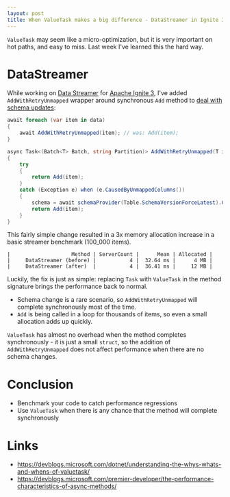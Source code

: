 ```yaml
---
layout: post
title: When ValueTask makes a big difference - DataStreamer in Ignite 3
---
```


`ValueTask` may seem like a micro-optimization, but it is very important on hot paths, and easy to miss. Last week I've learned this the hard way.

# DataStreamer

While working on [Data Streamer](https://cwiki.apache.org/confluence/display/IGNITE/IEP-102%3A+Data+Streamer) for [Apache Ignite 3](https://ignite.apache.org/), 
I've added `AddWithRetryUnmapped` wrapper around synchronous `Add` method to [deal with schema updates](https://github.com/apache/ignite-3/commit/5ac19cfb9528ec2a72edd1e5a1ff3d03f24b4537):

```csharp
await foreach (var item in data)
{    
    await AddWithRetryUnmapped(item); // was: Add(item);
}

async Task<(Batch<T> Batch, string Partition)> AddWithRetryUnmapped(T item)
{
    try
    {
        return Add(item);
    }
    catch (Exception e) when (e.CausedByUnmappedColumns())
    {
        schema = await schemaProvider(Table.SchemaVersionForceLatest).ConfigureAwait(false);
        return Add(item);
    }
}
```

This fairly simple change resulted in a 3x memory allocation increase in a basic streamer benchmark (100_000 items). 

```
|                    Method | ServerCount |      Mean | Allocated |
|     DataStreamer (before) |           4 |  32.64 ms |      4 MB |
|     DataStreamer (after)  |           4 |  36.41 ms |     12 MB |
```

Luckily, the fix is just as simple: replacing `Task` with `ValueTask` in the method signature brings the performance back to normal.

* Schema change is a rare scenario, so `AddWithRetryUnmapped` will complete synchronously most of the time.
* `Add` is being called in a loop for thousands of items, so even a small allocation adds up quickly.

`ValueTask` has almost no overhead when the method completes synchronously - it is just a small `struct`, 
so the addition of `AddWithRetryUnmapped` does not affect performance when there are no schema changes.


# Conclusion

* Benchmark your code to catch performance regressions
* Use `ValueTask` when there is any chance that the method will complete synchronously

# Links

* https://devblogs.microsoft.com/dotnet/understanding-the-whys-whats-and-whens-of-valuetask/
* https://devblogs.microsoft.com/premier-developer/the-performance-characteristics-of-async-methods/
